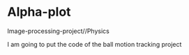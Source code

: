 # Alpha-plot
Image-processing-project//Physics 

I am going to put the code of the ball motion tracking project
